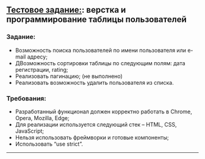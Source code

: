 ## [Тестовое задание:](https://rivskiy.github.io/test-task-labmedia/): верстка и программирование таблицы пользователей

### Задание:

- Возможность поиска пользователей по имени пользователя или e-mail
  адресу; 
- ДВозможность сортировки таблицы по следующим полям: дата регистрации,
  rating;
- Реализовать пагинацию; (не выполнено)
- Реализовать возможность удалить пользователя из списка.

### Требования:

- Разработанный функционал должен корректно работать в Chrome, Opera,
  Mozilla, Edge;
- Для реализации используется следующий стек – HTML, CSS, JavaScript;
- Нельзя использовать фреймворки и готовые компоненты;
- Использовать “use strict”.

---

